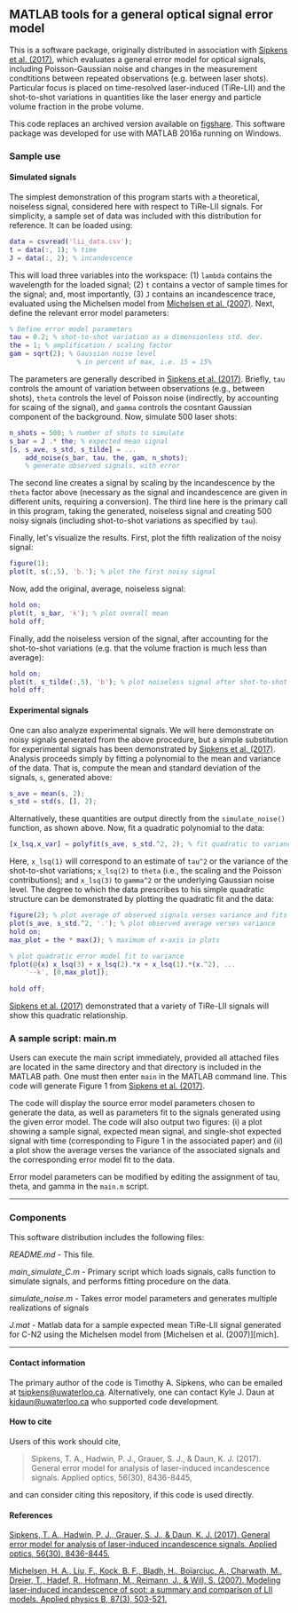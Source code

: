 ## MATLAB tools for a general optical signal error model

This is a software package, originally distributed in association with [Sipkens et al. (2017)][1], which evaluates a general error model for optical signals, including Poisson-Gaussian noise and changes in the measurement condtitions between repeated observations (e.g. between laser shots). Particular focus is placed on time-resolved laser-induced (TiRe-LII) and the shot-to-shot variations in quantities like the laser energy and particle volume fraction in the probe volume. 

This code replaces an archived version available on [figshare](https://figshare.com/articles/MATLAB_tools_for_a_general_TiRe-LII_error_model/5457253/2). This software package was developed for use with MATLAB 2016a running on Windows. 

### Sample use

#### Simulated signals

The simplest demonstration of this program starts with a theoretical, noiseless signal, considered here with respect to TiRe-LII signals. For simplicity, a sample set of data was included with this distribution for reference. It can be loaded using:

```Matlab
data = csvread('lii_data.csv');
t = data(:, 1); % time
J = data(:, 2); % incandescence
```

This will load three variables into the workspace: (1) `lambda` contains the wavelength for the loaded signal; (2) `t` contains a vector of sample times for the signal; and, most importantly, (3) `J` contains an incandescence trace, evaluated using the Michelsen model from [Michelsen et al. (2007)][2]. Next, define the relevant error model parameters: 

```Matlab
% Define error model parameters
tau = 0.2; % shot-to-shot variation as a dimensionless std. dev.
the = 1; % amplification / scaling factor
gam = sqrt(2); % Gaussian noise level
                 % in percent of max, i.e. 15 = 15%
```

The parameters are generally described in [Sipkens et al. (2017)][1]. Briefly, `tau` controls the amount of variation between observations (e.g., between shots), `theta` controls the level of Poisson noise (indirectly, by accounting for scaing of the signal), and `gamma` controls the cosntant Gaussian component of the background. Now, simulate 500 laser shots: 

```Matlab
n_shots = 500; % number of shots to simulate
s_bar = J .* the; % expected mean signal
[s, s_ave, s_std, s_tilde] = ...
    add_noise(s_bar, tau, the, gam, n_shots);
    % generate observed signals, with error
```

The second line creates a signal by scaling by the incandescence by the `theta` factor above (necessary as the signal and incandescence are given in different units, requiring a conversion). The third line here is the primary call in this program, taking the generated, noiseless signal and creating 500 noisy signals (including shot-to-shot variations as specified by `tau`). 

Finally, let's visualize the results. First, plot the fifth realization of the noisy signal: 

```Matlab
figure(1);
plot(t, s(:,5), 'b.'); % plot the first noisy signal
```

Now, add the original, average, noiseless signal: 

```Matlab
hold on;
plot(t, s_bar, 'k'); % plot overall mean
hold off;
```

Finally, add the noiseless version of the signal, after accounting for the shot-to-shot variations (e.g. that the volume fraction is much less than average): 

```Matlab
hold on;
plot(t, s_tilde(:,5), 'b'); % plot noiseless signal after shot-to-shot
hold off;
```

#### Experimental signals

One can also analyze experimental signals. We will here demonstrate on noisy signals generated from the above procedure, but a simple substitution for experimental signals has been demonstrated by [Sipkens et al. (2017)][1]. Analysis proceeds simply by fitting a polynomial to the mean and variance of the data. That is, compute the mean and standard deviation of the signals, `s`, generated above: 

```Matlab
s_ave = mean(s, 2);
s_std = std(s, [], 2);
```

Alternatively, these quantities are output directly from the `simulate_noise()` function, as shown above. Now, fit a quadratic polynomial to the data: 

```Matlab
[x_lsq,x_var] = polyfit(s_ave, s_std.^2, 2); % fit quadratic to variance
```

Here, `x_lsq(1)` will correspond to an estimate of `tau^2` or the variance of the shot-to-shot variations; `x_lsq(2)` to `theta` (i.e., the scaling and the Poisson contributions); and `x_lsq(3)` to `gamma^2` or the underlying Gaussian noise level. The degree to which the data prescribes to his simple quadratic structure can be demonstrated by plotting the quadratic fit and the data: 

```Matlab
figure(2); % plot average of observed signals verses variance and fits
plot(s_ave, s_std.^2, '.'); % plot observed average verses variance
hold on;
max_plot = the * max(J); % maximum of x-axis in plots

% plot quadratic error model fit to variance
fplot(@(x) x_lsq(3) + x_lsq(2).*x + x_lsq(1).*(x.^2), ...
    '--k', [0,max_plot]);
    
hold off;
```

[Sipkens et al. (2017)][1] demonstrated that a variety of TiRe-LII signals will show this quadratic relationship. 

### A sample script: main.m

Users can execute the main script immediately, provided all attached files are located in the same directory and that directory is included in the MATLAB path. One must then enter `main` in the MATLAB command line. This code will generate Figure 1 from [Sipkens et al. (2017)][1]. 

The code will display the source error model parameters chosen to generate the data, as well as parameters fit to the signals generated using the given error model. The code will also output two figures: (i) a plot showing a sample signal, expected mean signal, and single-shot expected signal with time (corresponding to Figure 1 in the associated paper) and (ii) a plot show the average verses the variance of the associated signals and the corresponding error model fit to the data.

Error model parameters can be modified by editing the assignment of tau, theta, and gamma in the `main.m` script.

----------------

### Components

This software distribution includes the following files:

*README.md* -		This file.

*main_simulate_C.m* - 	Primary script which loads signals, calls
			function to simulate signals, and performs
			fitting procedure on the data.

*simulate_noise.m* -  	Takes error model parameters and generates
			multiple realizations of signals

*J.mat* - 		Matlab data for a sample expected mean TiRe-LII signal
			generated for C-N2 using the Michelsen
			model from [Michelsen et al. (2007)][mich].

----------------------------------------------------------------------

#### Contact information

The primary author of the code is Timothy A. Sipkens, who can be
emailed at [tsipkens@uwaterloo.ca](mailto:tsipkens@uwaterloo.ca).
Alternatively, one can contact Kyle J. Daun at
[kjdaun@uwaterloo.ca](mailto:kjdaun@uwaterloo.ca) who supported code
development.

#### How to cite

Users of this work should cite, 

> Sipkens, T. A., Hadwin, P. J., Grauer, S. J., & Daun, K. J. (2017). General error model for analysis of laser-induced incandescence signals. Applied optics, 56(30), 8436-8445, 

and can consider citing this repository, if this code is used directly. 

#### References

[Sipkens, T. A., Hadwin, P. J., Grauer, S. J., & Daun, K. J. (2017). General error model for analysis of laser-induced incandescence signals. Applied optics, 56(30), 8436-8445.][1]

[Michelsen, H. A., Liu, F., Kock, B. F., Bladh, H., Boïarciuc, A., Charwath, M., Dreier, T., Hadef, R., Hofmann, M., Reimann, J., & Will, S. (2007). Modeling laser-induced incandescence of soot: a summary and comparison of LII models. Applied physics B, 87(3), 503-521.][2]


[1]: https://www.osapublishing.org/ao/abstract.cfm?uri=ao-56-30-8436

[2]: https://link.springer.com/article/10.1007/s00340-007-2619-5

